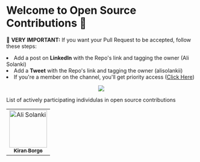 # Welcome to Open Source Contributions 🍉

<p>🚨 <b>VERY IMPORTANT:</b> If you want your Pull Request to be accepted, follow these steps:
    <li>Add a post on <b>LinkedIn</b> with the Repo's link and tagging the owner (Ali Solanki)</li>
    <li>Add a <b>Tweet</b> with the Repo's link and tagging the owner (alisolankii)</li>
    <li>If you're a member on the channel, you'll get priority access (<a href="https://www.youtube.com/@borgetech">Click Here</a>)</li>
</p>

<p align="center">
    <a href="https://youtu.be/vi4gV5zCpiY?si=PuAc299bNMuUA3Mh">
        <img src="https://img.youtube.com/vi/v2X51AVgl3o/0.jpg"/>
    </a>
</p>

<p>List of actively participating individulas in open source contributions</p>

<table>
    <tbody>
        <tr>
        <td align="center">
                <a href="https://github.com/boorge">
                    <img src="https://avatars.githubusercontent.com/u/78689154?v=4" width="100px;" alt="Ali Solanki"/>
                    <br />
                    <sub><b>Kiran Borge</b></sub>
                </a> 
        </tr>
    </tbody>
</table>
